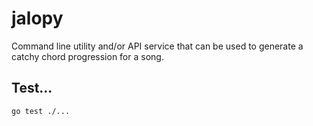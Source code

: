 # jalopy

Command line utility and/or API service that can be used to generate a catchy chord progression for a song.

## Test...

```
go test ./...
```
